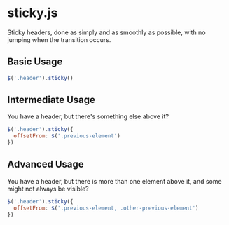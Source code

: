 # sticky.js

Sticky headers, done as simply and as smoothly as possible, with no jumping when the transition occurs.

## Basic Usage

```javascript
$('.header').sticky()
```

## Intermediate Usage

You have a header, but there's something else above it?

```javascript
$('.header').sticky({
  offsetFrom: $('.previous-element')
})
```

## Advanced Usage

You have a header, but there is more than one element above it, and some might not always be visible?

```javascript
$('.header').sticky({
  offsetFrom: $('.previous-element, .other-previous-element')
})
```
